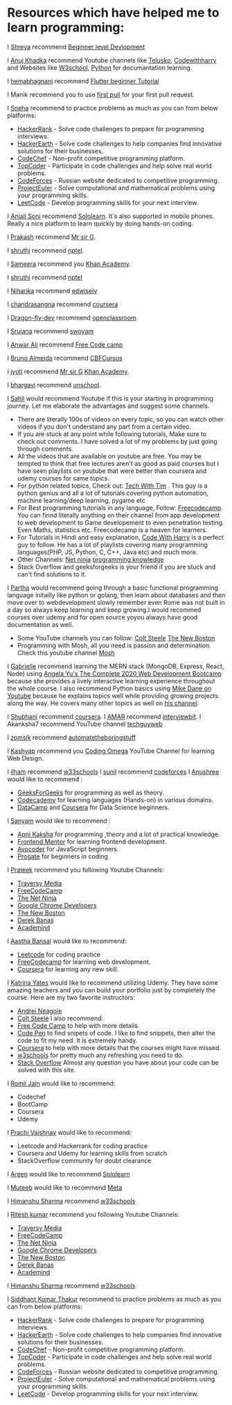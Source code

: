 # Resources which have helped me to learn programming:

<!---Follow the following format to maintain uniformity:

  I [5hre9a](https://github.com/5hre9a) recommend [FreeCodeCamp](https://www.freecodecamp.org/)

--->

I [Shreya](https://github.com/5hre9a) recommend [Beginner level Devlopment](https://www.w3schools.com/)

I [Anuj Khadka](https://github.com/Anuj-Khadka) recommend Youtube channels like [Telusko](https://www.youtube.com/channel/UC59K-uG2A5ogwIrHw4bmlEg), [Codewithharry](https://www.youtube.com/channel/UCeVMnSShP_Iviwkknt83cww) and Websites like [W3school](https://www.w3schools.com/), [Python](https://www.python.org/doc/) for documantation learning.

I [hemabhagnani](https://github.com/hemabhagnani) recommend [Flutter beginner Tutorial](https://www.youtube.com/watch?v=1ukSR1GRtMU&list=PL4cUxeGkcC9jLYyp2Aoh6hcWuxFDX6PBJ)

I Manik recommend you to use [first pull](https://github.com/Manik-Chauhan/first-contributions) for your first pull request.


I [Sneha](https:github.com/5hre9a) recommend to practice problems as much as you can from below platforms:
 * [HackerRank](http://hackerrank.com) - Solve code challenges to prepare for programming interviews.
 * [HackerEarth](http://hackerearth.com) - Solve code challenges to help companies find innovative solutions for their businesses.
 * [CodeChef](http://codechef.com) - Non-profit competitive programming platform.
 * [TopCoder](http://topcoder.com) - Participate in code challenges and help solve real world problems.
 * [CodeForces](http://codeforces.com) - Russian website dedicated to competitive programming.
 * [ProjectEuler](http://projecteuler.net) - Solve computational and mathematical problems using your programming skills.
 * [LeetCode](https://leetcode.com) - Develop programming skills for your next interview.

I [Anjali Soni](https://github.com/anjalisoni3655) recommend [Sololearn](https://www.sololearn.com/). It's also supported in mobile phones. Really a nice platform to learn quickly by doing hands-on coding.

I [Prakash](https://github.com/prakash-sah-lab) recommend [Mr sir G](https://youtu.be/wdejN42iSEY).

I [shruthi](https://github.com/shruthi-kotawar) recommend [nptel]( https://nptel.ac.in/).

I [Sameera]( https://github.com/sameera-7) recommend you [Khan Academy](https://www.khanacademy.org/).

I [shruthi](https://github.com/shruthi-kotawar) recommend [nptel]( https://nptel.ac.in/)

I [Niharika](https://github.com/niharikaponugoti) recommend [edwisely](https://www.edwisely.com/)

I [chandrasangna](https://github.com/chandrasangna.noundla) recommend [coursera](https://www.coursera.org/)


I [Dragon-fly-dev](https://github.com/dragon-fly-dev) recommend [openclassroom](https://www.openclassroom.com/)

I [Srujana](https://GitHub.com/srujana-55) recommend [swoyam](https://www.swoyam.org/)

I [Anwar Ali](https://github.com/Anwarali) recommend [Free Code camp](https://www.google.com/url?sa=t&source=web&rct=j&url=https://www.freecodecamp.org/&ved=2ahUKEwikyYvBh5XsAhVh6nMBHVbwAJgQFjAAegQICxAD&usg=AOvVaw2O9Sbs3zh9NHmRpWZrEZt-)

I [Bruno Almeida](https://github.com/Brunopbb) recommend [CBFCursos](https://www.youtube.com/user/canalfessorbruno)

I [jyoti](https://github.com/jyoti88) recommend [Mr sir G](https://youtu.be/wdejN42iSEY)
[Khan Academy](https://www.khanacademy.org/).

I [bhargavi](https://github.com/Bhargavirudravarapu) recommend [unschool](https://www.unschool.in).

I [Sahil](https://github.com/Sahil-k1509) would recommend Youtube if this is your starting in programming journey. Let me elaborate the advantages and suggest some channels.
  * There are literally 100s of videos on every topic, so you can watch other videos if you don't understand any part from a certain video.
  * If you are stuck at any point while following tutorials, Make sure to check out comments. I have solved a lot of my problems by just going through comments.
  * All the videos that are available on youtube are free. You may be tempted to think that free lectures aren't as good as paid courses but I have seen playlists on youtube that were better than coursera and udemy courses for same topics.
  * For python related topics, Check out: [Tech With Tim](https://www.youtube.com/channel/UC4JX40jDee_tINbkjycV4Sg) . This guy is a python genius and all a lot of tutorials covering python automation, machine learning/deep learning, pygame etc
  * For Best programming tutorials in any language, Follow: [Freecodecamp](https://www.youtube.com/channel/UC8butISFwT-Wl7EV0hUK0BQ). You can finnd literally anything on their channel from app development to web development to Game developement to even penetration testing. Even Maths, statistics etc. Freecodecamp is a heaven for learners.
  * For Tutorials in Hindi and easy explanation, [Code With Harry](https://www.youtube.com/channel/UCeVMnSShP_Iviwkknt83cww) is a perfect guy to follow. He has a lot of playlists covering many programming languages(PHP, JS, Python, C, C++, Java etc) and much more.
  * Other Channels: [Net ninja](https://www.youtube.com/channel/UCW5YeuERMmlnqo4oq8vwUpg) [programming knowledge](https://www.youtube.com/user/ProgrammingKnowledge)
  * Stack Overflow and geeksforgeeks is your friend if you are stuck and can't find solutions to it.

I [Partha](https://github.com/parth93QA) would recommend going through a basic functional programming language initailly like python or golang, then learn about databases and then move over to webdevelopment slowly remember even Rome was not built in a day so always keep learning and keep growing.I would recommed courses over udemy and for open source yoyou always have good documentation as well.
  * Some YouTube channels you can follow:
    [Colt Steele](https://www.youtube.com/c/ColtSteeleCode/playlists)
    [The New Boston](https://www.youtube.com/user/thenewboston)
  * Programming with Mosh, all you need is passion and determination. Check this youtube channel [Mosh](https://www.youtube.com/user/programmingwithmosh)

I [Gabrielle](https://github.com/GabbyJ) recommend learning the MERN stack (MongoDB, Express, React, Node) using [Angela Yu's The Complete 2020 Web Development Bootcamp](https://www.udemy.com/course/the-complete-web-development-bootcamp/) because she provides a lively interactive learning experience throughout the whole course. I also recommend Python basics using [Mike Dane on Youtube](https://www.youtube.com/playlist?list=PLLAZ4kZ9dFpMMs5lskzBApYXn0bl7emsW) because he explains topics well while providing growing projects along the way. He covers many other topics as well on [his channel](https://www.youtube.com/c/GiraffeAcademy/).

I [Shubhani](https://github.com/Shubhani) recommend [coursera](https://www.coursera.org).
I [AMAR](https://github.com/ak0982) recommend [interviewbit](https://www.interviewbit.com/).
I Akanksha7 recommend YouTube channel [techguyweb](https://www.youtube.com/user/TechGuyWeb)

I [zomsik](https://github.com/zomsik) recommend [automatetheboringstuff](https://automatetheboringstuff.com)


I [Kashyap](https://github.com/coderninjakashyap) recommend you [Coding Omega](https://www.youtube.com/c/codingomega) YouTube Channel for learning Web Design.

I [ilham](https://github.com/sadopsa) recommend [w33schools](https://www.w3schools.com/)
I [sunil](https://github.com/noob3426) recommend [codeforces](https://codeforces.com/)
I [Anushree](https://github.com/Anushree176) would like to recommend :
 * [GeeksForGeeks](https://www.geeksforgeeks.org/) for programming as well as theory.
 * [Codecademy](https://www.codecademy.com/) for learning languages (Hands-on) in various domains.
 * [DataCamp](https://www.datacamp.com/) and [Coursera](https://www.coursera.org/search?query=data%20science&) for Data Science beginners.
 
 I [Sanyam](https://github.com/sanyammm) would like to recommend :
 * [Apni Kaksha](https://www.youtube.com/channel/UCF7BExjT2zH_mmyqOB139Dg) for programming ,theory and a lot of practical knowledge.
 * [Frontend Mentor](https://www.frontendmentor.io/challenges) for learning frontend development.
 * [Avocoder](https://www.theavocoder.com/complete-javascript) for JavaScript beginners.
 * [Progate](https://progate.com) for beginners in coding.

I [Prateek](https://github.com/Ocoderdude/) recommend you following Youtube Channels:
* [Traversy Media](https://www.youtube.com/user/TechGuyWeb)
* [FreeCodeCamp](https://www.youtube.com/channel/UC8butISFwT-Wl7EV0hUK0BQ)
* [The Net Ninja](https://www.youtube.com/channel/UCW5YeuERMmlnqo4oq8vwUpg)
* [Google Chrome Developers](https://www.youtube.com/user/ChromeDevelopers)
* [The New Boston](https://www.youtube.com/user/thenewboston)
* [Derek Banas](https://www.youtube.com/user/derekbanas)
* [Academind](https://www.youtube.com/channel/UCSJbGtTlrDami-tDGPUV9-w)

I [Aastha Bansal](https://github.com/aastha271100) would like to recommend:
 * [Leetcode](https://www.leetcode.com) for coding practice
 * [FreeCodecamp](https://www.freecodecamp.org/learn) for learning web development.
 * [Coursera](https://coursera.org) for learning any new skill.


I [Katrina Yates](https://github.com/DekyDesigns) would like to recommend utilizing Udemy. They have some amazing teachers and you can build your portfolio just by completely the course. Here are my two favorite instructors:
 * [Andrei Neagoie](https://www.udemy.com/user/andrei-neagoie/) 
 * [Colt Steele](https://www.udemy.com/user/coltsteele/)
I also recommend:
 * [Free Code Camp](https://www.freecodecamp.org/learn) to help with more details.
 * [Code Pen](https://codepen.io/) to find snipets of code. I like to find snippets, then alter the code to fit my need. It is extremely handy.
 * [Coursera](https://www.freecodecamp.org/learn) to help with more details that the courses might have missed.
 * [w3schools](https://www.w3schools.com/) for pretty much any refreshing you need to do.
 * [Stack Overflow](https://stackoverflow.com/) Almost any question you have about your code can be solved with this site.

I [Romil Jain](https://github.com/romilj012) would like to recommend:
 * Codechef
 * BootCamp
 * Coursera
 * Udemy

I [Prachi Vaishnav](https://github.com/vaishnavprachi98) would like to recommend:
 * Leetcode and Hackerrank for coding practice
 * Coursera and Udemy for learning skills from scratch
 * StackOverflow community for doubt clearance

I [Areen](https://github.com/Areen161) would like to recommend [Sololearn](https://www.sololearn.com/)

I [Muteeb](https://github.com/Muteeb489) would like to recommend [Meta](https://www.coursera.org/professional-certificates/meta-front-end-developer?utm_medium=sem&utm_source=gg&utm_campaign=b2c_apac_meta-front-end-developer_meta_ftcof_professional-certificates_cx_dr_bau_gg_pmax_pr_s2-v2_en_m_hyb_25-08_x&campaignid=22913750309&adgroupid=&device=c&keyword=&matchtype=&network=x&devicemodel=&creativeid=&assetgroupid=6603183056&targetid=&extensionid=&placement=&gad_source=1&gad_campaignid=22913754413&gbraid=0AAAAADdKX6bultO1bjGu4nTeIzAF97mdY&gclid=CjwKCAjw6P3GBhBVEiwAJPjmLhCIA0JKc3aJB1sb1d8-e8M9eXYktBnoau5yDkjbiz1S1VmST7sHCBoCBP8QAvD_BwE)


I [Himanshu Sharma](https://github.com/Himma08) recommend [w33schools](https://www.w3schools.com/)                                                                                                                                                       

I [Ritesh kumar](https://github.com/riteshroyal834047-crypto) recommend you following Youtube Channels:
* [Traversy Media](https://www.youtube.com/user/TechGuyWeb)
* [FreeCodeCamp](https://www.youtube.com/channel/UC8butISFwT-Wl7EV0hUK0BQ)
* [The Net Ninja](https://www.youtube.com/channel/UCW5YeuERMmlnqo4oq8vwUpg)
* [Google Chrome Developers](https://www.youtube.com/user/ChromeDevelopers)
* [The New Boston](https://www.youtube.com/user/thenewboston)
* [Derek Banas](https://www.youtube.com/user/derekbanas)
* [Academind](https://www.youtube.com/channel/UCSJbGtTlrDami-tDGPUV9-w)

I [Himanshu Sharma](https://github.com/Himma08) recommend [w33schools](https://www.w3schools.com/)

I [Siddhant Kumar Thakur](https://github.com/siddhantthakur278-bit) recommend to practice problems as much as you can from below platforms:
 * [HackerRank](http://hackerrank.com) - Solve code challenges to prepare for programming interviews.
 * [HackerEarth](http://hackerearth.com) - Solve code challenges to help companies find innovative solutions for their businesses.
 * [CodeChef](http://codechef.com) - Non-profit competitive programming platform.
 * [TopCoder](http://topcoder.com) - Participate in code challenges and help solve real world problems.
 * [CodeForces](http://codeforces.com) - Russian website dedicated to competitive programming.
 * [ProjectEuler](http://projecteuler.net) - Solve computational and mathematical problems using your programming skills.
 * [LeetCode](https://leetcode.com) - Develop programming skills for your next interview.

